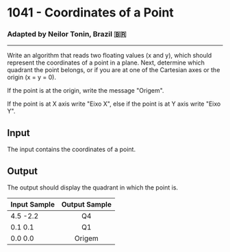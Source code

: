 # 1041 - Coordinates of a Point
### Adapted by Neilor Tonin, Brazil <span>&#x1f1e7;&#x1f1f7;</span>
---

Write an algorithm that reads two floating values (x and y), which should represent the coordinates of a point in a plane. Next, determine which quadrant the point belongs, or if you are at one of the Cartesian axes or the origin (x = y = 0).

If the point is at the origin, write the message "Origem".

If the point is at X axis write "Eixo X", else if the point is at Y axis write "Eixo Y".

## Input

The input contains the coordinates of a point.

## Output

The output should display the quadrant in which the point is.

| Input Sample | Output Sample |
| --- | --- |
|4.5 -2.2|<div align="center">Q4</div>|
|0.1 0.1|<div align="center">Q1</div>|
|0.0 0.0|<div align="center">Origem</div>|